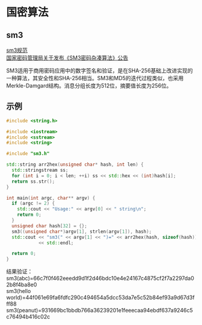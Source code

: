 # 国密算法

## sm3

[sm3规范](https://datatracker.ietf.org/doc/html/draft-sca-cfrg-sm3-02)  
[国家密码管理局关于发布《SM3密码杂凑算法》公告](https://www.oscca.gov.cn/sca/xxgk/2010-12/17/content_1002389.shtml)  
  
SM3适用于商用密码应用中的数字签名和验证，是在SHA-256基础上改进实现的一种算法，其安全性和SHA-256相当。SM3和MD5的迭代过程类似，也采用Merkle-Damgard结构。消息分组长度为512位，摘要值长度为256位。


## 示例
```c++
#include <string.h>

#include <iostream>
#include <sstream>
#include <string>

#include "sm3.h"

std::string arr2hex(unsigned char* hash, int len) {
  std::stringstream ss;
  for (int i = 0; i < len; ++i) ss << std::hex << (int)hash[i];
  return ss.str();
}

int main(int argc, char** argv) {
  if (argc != 2) {
    std::cout << "Usage:" << argv[0] << " string\n";
    return 0;
  }
  unsigned char hash[32] = {};
  sm3((unsigned char*)argv[1], strlen(argv[1]), hash);
  std::cout << "sm3(" << argv[1] << ")=" << arr2hex(hash, sizeof(hash))
            << std::endl;

  return 0;
}
```
结果验证：  
sm3(abc)=66c7f0f462eeedd9d1f2d46bdc10e4e24167c4875cf2f7a2297da02b8f4ba8e0  
sm3(hello world)=44f061e69fa6fdfc290c494654a5dcc53da7e5c52b84ef93a9d67d3fff88  
sm3(peanut)=931669bc1bbdb766a36239201e1feeecaa94ebdf637a9246c5c76494b416c02c  


